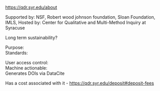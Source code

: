 https://qdr.syr.edu/about

Supported by: NSF, Robert wood johnson foundation, Sloan Foundation, IMLS, 
Hosted by: Center for Qualitative and Multi-Method Inquiry at Syracuse

Long term sustainability? 

Purpose:   
Standards:   

User access control:  
Machine actionable:   
Generates DOIs via DataCite   

Has a cost associated with it - https://qdr.syr.edu/deposit#deposit-fees
